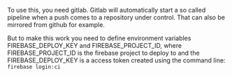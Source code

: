 To use this, you need gitlab. Gitlab will automatically start a so called pipeline when a push comes to a repository under control. That can also be mirrored from github for example.

But to make this work you need to define environment variables FIREBASE_DEPLOY_KEY and FIREBASE_PROJECT_ID, where FIREBASE_PROJECT_ID is the firebase project to deploy to and the FIREBASE_DEPLOY_KEY is a access token created using the command line: `firebase login:ci`

